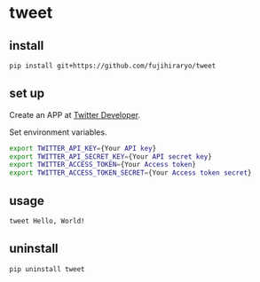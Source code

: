 # tweet  

## install

```bash
pip install git+https://github.com/fujihiraryo/tweet
```

## set up

Create an APP at [Twitter Developer](https://developer.twitter.com/en/apps).

Set environment variables.

```bash
export TWITTER_API_KEY={Your API key}
export TWITTER_API_SECRET_KEY={Your API secret key}
export TWITTER_ACCESS_TOKEN={Your Access token}
export TWITTER_ACCESS_TOKEN_SECRET={Your Access token secret}   
```

## usage

```bash
tweet Hello, World!
```

## uninstall

```bash
pip uninstall tweet
```
